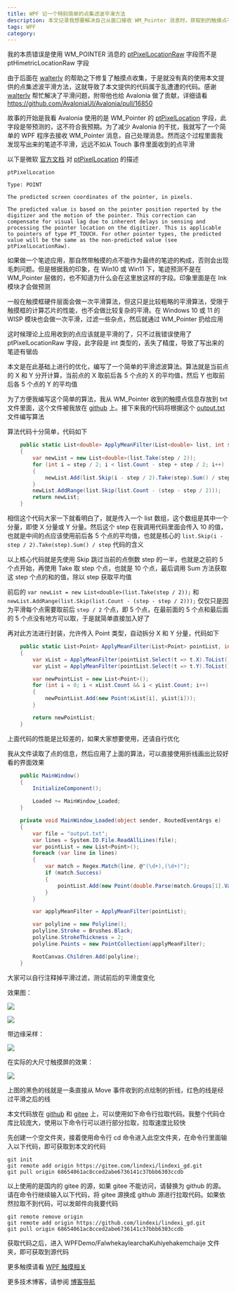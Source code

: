 ```yaml
---
title: WPF 记一个特别简单的点集滤波平滑方法
description: 本文记录我想要解决自己从窗口接收 WM_Pointer 消息时，获取到的触摸点不平滑的问题而使用的特别简单且性能垃圾的点集滤波平滑方法
tags: WPF
category: 
---
```


<!-- CreateTime:2024/08/30 07:07:55 -->

<!-- 发布 -->
<!-- 博客 -->

我的本质错误是使用 WM_POINTER 消息的 [ptPixelLocationRaw](https://learn.microsoft.com/en-us/windows/win32/api/winuser/ns-winuser-pointer_info) 字段而不是 ptHimetricLocationRaw 字段

由于后面在 [walterlv](https://blog.walterlv.com) 的帮助之下修复了触摸点收集，于是就没有真的使用本文提供的点集滤波平滑方法，这就导致了本文提供的代码属于乱遭遭的代码。感谢 [walterlv](https://blog.walterlv.com) 帮忙解决了平滑问题，附带他也给 Avalonia 做了贡献，详细请看 <https://github.com/AvaloniaUI/Avalonia/pull/16850>

故事的开始是我看 Avalonia 使用的是 WM_Pointer 的 [ptPixelLocation](https://learn.microsoft.com/en-us/windows/win32/api/winuser/ns-winuser-pointer_info) 字段，此字段是带预测的，这不符合我预期。为了减少 Avalonia 的干扰，我就写了一个简单的 WPF 程序去接收 WM_Pointer 消息，自己处理消息。然而这个过程里面我发现写出来的笔迹不平滑，远远不如从 Touch 事件里面收到的点平滑

以下是微软 [官方文档](https://learn.microsoft.com/en-us/windows/win32/api/winuser/ns-winuser-pointer_info) 对 [ptPixelLocation](https://learn.microsoft.com/en-us/windows/win32/api/winuser/ns-winuser-pointer_info) 的描述

```
ptPixelLocation

Type: POINT

The predicted screen coordinates of the pointer, in pixels.

The predicted value is based on the pointer position reported by the digitizer and the motion of the pointer. This correction can compensate for visual lag due to inherent delays in sensing and processing the pointer location on the digitizer. This is applicable to pointers of type PT_TOUCH. For other pointer types, the predicted value will be the same as the non-predicted value (see ptPixelLocationRaw).
```

如果做一个笔迹应用，那自然带触摸的点不能作为最终的笔迹的构成，否则会出现毛刺问题。但是根据我的印象，在 Win10 或 Win11 下，笔迹预测不是在 WM_Pointer 层做的，也不知道为什么会在这里放这样的字段。印象里面是在 Ink 模块才会做预测

一般在触摸框硬件层面会做一次平滑算法，但这只是比较粗略的平滑算法，受限于触摸框的计算芯片的性能，也不会做比较复杂的平滑。在 Windows 10 或 11 的 WISP 模块也会做一次平滑，过滤一些杂点，然后就通过 WM_Pointer 扔给应用

这时候理论上应用收到的点应该就是平滑的了，只不过我错误使用了 ptPixelLocationRaw 字段，此字段是 int 类型的，丢失了精度，导致了写出来的笔迹有锯齿

本文是在此基础上进行的优化，编写了一个简单的平滑滤波算法。算法就是当前点的 X 和 Y 分开计算，当前点的 X 取前后各 5 个点的 X 的平均值，然后 Y 也取前后各 5 个点的 Y 的平均值

为了方便我编写这个简单的算法，我从 WM_Pointer 收到的触摸点信息存放到 txt 文件里面，这个文件被我放在 [github](https://github.com/lindexi/lindexi_gd/blob/68654061ac8cced2abe6736141c37bbb6303ccdb/WPFDemo/FalwhekaylearchaKuhiyehakemchaije/output.txt) 上。接下来我的代码将根据这个 [output.txt](https://github.com/lindexi/lindexi_gd/blob/68654061ac8cced2abe6736141c37bbb6303ccdb/WPFDemo/FalwhekaylearchaKuhiyehakemchaije/output.txt) 文件编写算法

算法代码十分简单，代码如下

```csharp
    public static List<double> ApplyMeanFilter(List<double> list, int step)
    {
        var newList = new List<double>(list.Take(step / 2));
        for (int i = step / 2; i < list.Count - step + step / 2; i++)
        {
            newList.Add(list.Skip(i - step / 2).Take(step).Sum() / step);
        }
        newList.AddRange(list.Skip(list.Count - (step - step / 2)));
        return newList;
    }
```

相信这个代码大家一下就看明白了，就是传入一个 list 数组，这个数组是其中一个分量，即使 X 分量或 Y 分量。然后这个 step 在我调用代码里面会传入 10 的值，也就是中间的点应该使用前后各 5 个点的平均值，也就是核心的 `list.Skip(i - step / 2).Take(step).Sum() / step` 代码的含义

以上核心代码就是先使用 Skip 跳过当前的点倒数 step 的一半，也就是之前的 5 个点开始，再使用 Take 取 step 个点，也就是 10 个点，最后调用 Sum 方法获取这 step 个点的和的值，除以 step 获取平均值

前后的 `var newList = new List<double>(list.Take(step / 2));` 和 `newList.AddRange(list.Skip(list.Count - (step - step / 2)));` 仅仅只是因为平滑每个点需要取前后 `step / 2` 个点，即 5 个点，在最前面的 5 个点和最后面的 5 个点没有地方可以取，于是就简单直接加入好了

再对此方法进行封装，允许传入 Point 类型，自动拆分 X 和 Y 分量，代码如下

```csharp
    public static List<Point> ApplyMeanFilter(List<Point> pointList, int step = 10)
    {
        var xList = ApplyMeanFilter(pointList.Select(t => t.X).ToList(), step);
        var yList = ApplyMeanFilter(pointList.Select(t => t.Y).ToList(), step);

        var newPointList = new List<Point>();
        for (int i = 0; i < xList.Count && i < yList.Count; i++)
        {
            newPointList.Add(new Point(xList[i], yList[i]));
        }

        return newPointList;
    }
```

上面代码的性能是比较差的，如果大家想要使用，还请自行优化

我从文件读取了点的信息，然后应用了上面的算法，可以直接使用折线画出比较好看的界面效果

```csharp
    public MainWindow()
    {
        InitializeComponent();

        Loaded += MainWindow_Loaded;
    }

    private void MainWindow_Loaded(object sender, RoutedEventArgs e)
    {
        var file = "output.txt";
        var lines = System.IO.File.ReadAllLines(file);
        var pointList = new List<Point>();
        foreach (var line in lines)
        {
            var match = Regex.Match(line, @"(\d+),(\d+)");
            if (match.Success)
            {
                pointList.Add(new Point(double.Parse(match.Groups[1].ValueSpan), double.Parse(match.Groups[2].ValueSpan)));
            }
        }

        var applyMeanFilter = ApplyMeanFilter(pointList);

        var polyline = new Polyline();
        polyline.Stroke = Brushes.Black;
        polyline.StrokeThickness = 2;
        polyline.Points = new PointCollection(applyMeanFilter);

        RootCanvas.Children.Add(polyline);
    }
```

大家可以自行注释掉平滑过滤，测试前后的平滑度变化

效果图：

<!-- ![](image/WPF 记一个特别简单的点集滤波平滑方法/WPF 记一个特别简单的点集滤波平滑方法0.png) -->
![](https://img2024.cnblogs.com/blog/1080237/202508/1080237-20250810094917980-1240071968.png)

<!-- ![](image/WPF 记一个特别简单的点集滤波平滑方法/WPF 记一个特别简单的点集滤波平滑方法2.png) -->
![](https://img2024.cnblogs.com/blog/1080237/202508/1080237-20250810094912505-140179603.png)

带边缘采样：

<!-- ![](image/WPF 记一个特别简单的点集滤波平滑方法/WPF 记一个特别简单的点集滤波平滑方法3.png) -->
![](https://img2024.cnblogs.com/blog/1080237/202508/1080237-20250810094918308-1907312398.png)

在实际的大尺寸触摸屏的效果：

<!-- ![](image/WPF 记一个特别简单的点集滤波平滑方法/WPF 记一个特别简单的点集滤波平滑方法1.gif) -->
![](https://img2024.cnblogs.com/blog/1080237/202508/1080237-20250810094918931-1286837767.gif)

上图的黑色的线就是一条直接从 Move 事件收到的点绘制的折线，红色的线是经过平滑之后的线

本文代码放在 [github](https://github.com/lindexi/lindexi_gd/tree/68654061ac8cced2abe6736141c37bbb6303ccdb/WPFDemo/FalwhekaylearchaKuhiyehakemchaije) 和 [gitee](https://gitee.com/lindexi/lindexi_gd/tree/68654061ac8cced2abe6736141c37bbb6303ccdb/WPFDemo/FalwhekaylearchaKuhiyehakemchaije) 上，可以使用如下命令行拉取代码。我整个代码仓库比较庞大，使用以下命令行可以进行部分拉取，拉取速度比较快

先创建一个空文件夹，接着使用命令行 cd 命令进入此空文件夹，在命令行里面输入以下代码，即可获取到本文的代码

```
git init
git remote add origin https://gitee.com/lindexi/lindexi_gd.git
git pull origin 68654061ac8cced2abe6736141c37bbb6303ccdb
```

以上使用的是国内的 gitee 的源，如果 gitee 不能访问，请替换为 github 的源。请在命令行继续输入以下代码，将 gitee 源换成 github 源进行拉取代码。如果依然拉取不到代码，可以发邮件向我要代码

```
git remote remove origin
git remote add origin https://github.com/lindexi/lindexi_gd.git
git pull origin 68654061ac8cced2abe6736141c37bbb6303ccdb
```

获取代码之后，进入 WPFDemo/FalwhekaylearchaKuhiyehakemchaije 文件夹，即可获取到源代码

更多触摸请看 [WPF 触摸相关](https://blog.lindexi.com/post/WPF-%E8%A7%A6%E6%91%B8%E7%9B%B8%E5%85%B3.html )

更多技术博客，请参阅 [博客导航](https://blog.lindexi.com/post/%E5%8D%9A%E5%AE%A2%E5%AF%BC%E8%88%AA.html )
